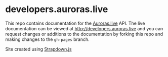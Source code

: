 # developers.auroras.live

This repo contains documentation for the [Auroras.live](https://auroras.live) API. The live documentation can be viewed at http://developers.auroras.live and you can request changes or additions to the documentation by forking this repo and making changes to the `gh-pages` branch.

Site created using [Strapdown.js](http://strapdownjs.com/)
